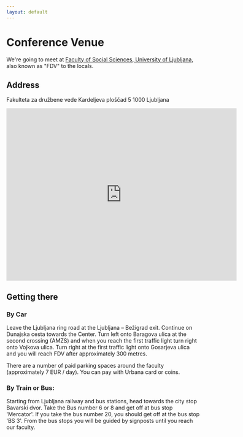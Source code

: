 ```yaml
---
layout: default
---
```


# Conference Venue

We're going to meet at [Faculty of Social Sciences, University of Ljubljana](https://www.fdv.uni-lj.si/en/home), also known as "FDV" to the locals.

## Address

Fakulteta za družbene vede
Kardeljeva ploščad 5
1000 Ljubljana

<iframe src="https://www.google.com/maps/embed?pb=!1m14!1m8!1m3!1d5535.6642936758035!2d14.514373000000003!3d46.074388!3m2!1i1024!2i768!4f13.1!3m3!1m2!1s0x0%3A0x2aac9f17a7d42ca2!2sFaculty%20of%20Social%20Sciences%20-%20University%20of%20Ljubljana!5e0!3m2!1sen!2sus!4v1581789042953!5m2!1sen!2sus" width="600" height="450" frameborder="0" style="border:0;" allowfullscreen=""></iframe> 

## Getting there

### By Car

Leave the Ljubljana ring road at the Ljubljana – Bežigrad exit. Continue on Dunajska cesta towards the Center. Turn left onto Baragova ulica at the second crossing (AMZS) and when you reach the first traffic light turn right onto Vojkova ulica. Turn right at the first traffic light onto Gosarjeva ulica and you will reach FDV after approximately 300 metres.

There are a number of paid parking spaces around the faculty (approximately 7 EUR / day). You can pay with Urbana card or coins.   

### By Train or Bus:

Starting from Ljubljana railway and bus stations, head towards the city stop Bavarski dvor. Take the Bus number 6 or 8 and get off at bus stop 'Mercator'. If you take the bus number 20, you should get off at the bus stop 'BS 3'. From the bus stops you will be guided by signposts until you reach our faculty.



